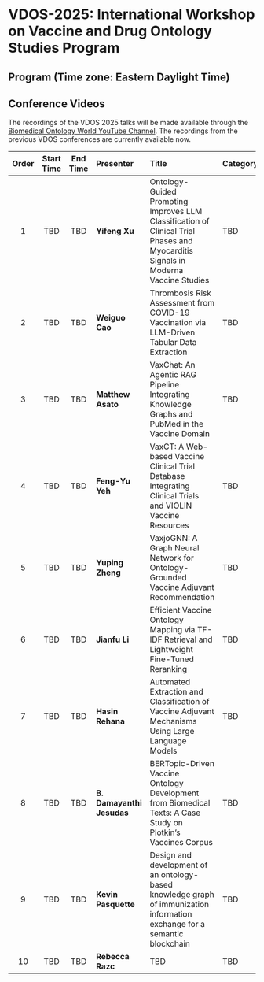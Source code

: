 # VDOS-2025: International Workshop on Vaccine and Drug Ontology Studies Program

## Program (Time zone: Eastern Daylight Time)


## Conference Videos
The recordings of the VDOS 2025 talks will be made available through the [Biomedical Ontology World YouTube Channel](https://www.youtube.com/channel/UCUT0MwXxAFnekhsSJVmHTJw/playlists). The recordings from the previous VDOS conferences are currently available now.

| Order | Start Time | End Time | Presenter | Title | Category |
| :---: | :---: | :---: | :--- | :--- | :--- |
| 1 | TBD | TBD | **Yifeng Xu** | Ontology-Guided Prompting Improves LLM Classification of Clinical Trial Phases and Myocarditis Signals in Moderna Vaccine Studies | TBD |
| 2 | TBD | TBD | **Weiguo Cao** | Thrombosis Risk Assessment from COVID-19 Vaccination via LLM-Driven Tabular Data Extraction | TBD |
| 3 | TBD | TBD | **Matthew Asato** | VaxChat: An Agentic RAG Pipeline Integrating Knowledge Graphs and PubMed in the Vaccine Domain | TBD |
| 4 | TBD | TBD | **Feng-Yu Yeh** | VaxCT: A Web-based Vaccine Clinical Trial Database Integrating Clinical Trials and VIOLIN Vaccine Resources | TBD |
| 5 | TBD | TBD | **Yuping Zheng** | VaxjoGNN: A Graph Neural Network for Ontology-Grounded Vaccine Adjuvant Recommendation | TBD |
| 6 | TBD | TBD | **Jianfu Li** | Efficient Vaccine Ontology Mapping via TF-IDF Retrieval and Lightweight Fine-Tuned Reranking | TBD |
| 7 | TBD | TBD | **Hasin Rehana** | Automated Extraction and Classification of Vaccine Adjuvant Mechanisms Using Large Language Models | TBD |
| 8 | TBD | TBD | **B. Damayanthi Jesudas** | BERTopic-Driven Vaccine Ontology Development from Biomedical Texts: A Case Study on Plotkin’s Vaccines Corpus | TBD |
| 9 | TBD | TBD | **Kevin Pasquette** | Design and development of an ontology-based knowledge graph of immunization information exchange for a semantic blockchain | TBD |
| 10 | TBD | TBD | **Rebecca Razc** | TBD | TBD |

<!--

Virtual: __[https://umich.zoom.us/j/91595773163](https://umich.zoom.us/j/91595773163) (Passcode: 264257)__<BR>

## Program (Time zone: Eastern Daylight Time)
| New Order | Start time | End time   | Presenter           | Title                                                                                     | Category                  |
|-----------|------------|------------|---------------------|-------------------------------------------------------------------------------------------|---------------------------|
| 1         | 9:00 AM    | 9:10 AM    | Yongqun Oliver He   | Opening remarks                                                                           |                           |
| 2         | 9:10 AM    | 9:30 AM    | Zhigang Wang        | LLM- and Ontology-based Processing and Analysis of Influenza Vaccine Adverse Events       | LLM                       |
| 3         | 9:30 AM    | 9:50 AM    | Jianfu Li           | Enhancing Vaccine Names Reranking using Large Language Models                             | LLM                       |
| 4         | 9:50 AM    | 10:10 AM   | Hasin Rehana        | Cancer Vaccine Adjuvant Name Recognition from Clinical Trial Data using Large Language Models | LLM                   |
| 5         | 10:10 AM   | 10:30 AM   | Nur Bengisu Cam     | Ontology-based protein-protein interaction explanation using large language models        | LLM                       |
| 6         | 10:30 AM   | 10:40 AM   |                     | Break                                                                                      |                           |
| 7         | 10:40 AM   | 11:00 AM   | Asiayah Yu Lin      | A Comparison of Semantic Modeling for Medicinal Products                                  | ontology modeling         |
| 8         | 11:00 AM   | 11:20 AM   | Anthony Huffman     | VS-MIS: A vaccine study minimal information standard and its ontological representation and applications | ontology modeling |
| 9         | 11:20 AM   | 11:40 AM   | Yuanyi Penny Pan    | CVX to VO mapping (note: this was sent to JBMS as a journal article)                      | ontology modeling         |
| 10        | 11:40 AM   | 12:00 PM   | Srikar Reddy Gadusu | Generating Reliable Adverse event Profiles for Health through Automated Integrated Data (GRAPH-AID): A Semi-Automated Ontology Building Approach | ontology modeling / knowledge graph |
| 11        | 12:00 PM   | 12:20 PM   |                     | Group discussion & closing remarks                                                        |                           |

## Conference Videos
The recordings of the VDOS 2025 talks will be made available through the [Biomedical Ontology World YouTube Channel](https://www.youtube.com/channel/UCUT0MwXxAFnekhsSJVmHTJw/playlists). The recordings from the previous VDOS conferences are currently available now.


## Program (Time zone: Eastern Daylight Time)

| Start   | End   | Title                                                                                                 | Speaker                                                                                         | Recorded videos |
|---------|-------|-------------------------------------------------------------------------------------------------------|-------------------------------------------------------------------------------------------------|-----------------|
| 8:30 AM | 8:35  | Introduction                                                                                          |                                                                                                 |                 |
|         |       | **Section I: Large Language Models**                                                                                |                                                                                                 |                 |
| 8:35    | 9:00  | Ontological representation, modeling, and analysis of parasite vaccines                                | Anthony Huffman<br>(Univ. of Michigan; USA)                                                     |                 |
| 9:00    | 9:25  | A Cascaded Framework for Mapping Vaccine Ontology Terms from Clinical Trials using Fine-Tuned Domain-Specific Language Models | Jianfu Li<br>(Univ. of Texas, Houston; USA)                                                     |                 |
| 9:25    | 9:50  | Reviewing Open Information Extraction Approach for Coverage and Enrichment of the Vaccine Ontology    | Muhammad "Tuan" Amith<br>(Univ. of Texas Medical Branch; USA)                                  |                 |
| 9:50    | 10:00  | Introduction to Vaccine KnowledgeBase VIOLIN    | Yongqun "Oliver" He<br>(Univ. of Michigan; USA)                                  |                 |
| 10:00   | 10:15 | **Break**                                                                                                |                                                                                                 |                 |
|         |       | **Section II: Ontology Modeling**                                                                           |                                                                                                 |                 |
| 10:15    | 10:40 | Leveraging Logical Definitions and Lexical Features to Detect Missing IS-A Relations in Biomedical Terminologies | Rashmie Abeysinghe<br>(Univ. of Texas, Houston; USA)                                            |                 |
| 10:40   | 11:05 | Enriching the FIDEO ontology with food-drug interactions from online knowledge sources               | Fleur Mougin<br>(Univ. Bordeaux, France)                                                    |                 |
| 11:05   | 11:15 | ChatGPT to identify of drug-drug interactions from texts                                             | Hasin Rehana<br>(Univ. of North Dakota; USA)                                                    |                 |
| 11:15   | 11:45 | **Section III: Discussion & Closing remark**                                                           |                                                                                                 |                 |

-->
